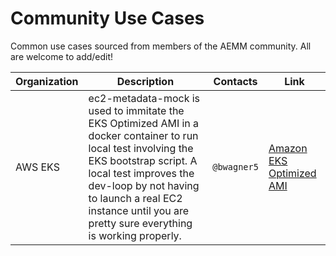 # Community Use Cases

Common use cases sourced from members of the AEMM community. All are welcome to add/edit!

| Organization | Description | Contacts | Link |
| --- | --- | --- | --- |
| AWS EKS | ec2-metadata-mock is used to immitate the EKS Optimized AMI in a docker container to run local test involving the EKS bootstrap script. A local test improves the dev-loop by not having to launch a real EC2 instance until you are pretty sure everything is working properly. | `@bwagner5` | [Amazon EKS Optimized AMI](https://github.com/awslabs/amazon-eks-ami) |
